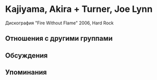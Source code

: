 # Kajiyama, Akira + Turner, Joe Lynn

Дискография
"Fire Without Flame" 2006, Hard Rock

## Отношения с другими группами


## Обсуждения


## Упоминания

